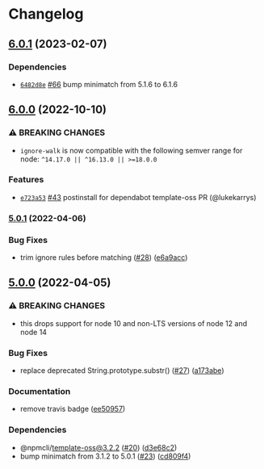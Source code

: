 # Changelog

## [6.0.1](https://github.com/npm/ignore-walk/compare/v6.0.0...v6.0.1) (2023-02-07)

### Dependencies

* [`6482d8e`](https://github.com/npm/ignore-walk/commit/6482d8eacb9cc986908fa85c9896490bba1c50c9) [#66](https://github.com/npm/ignore-walk/pull/66) bump minimatch from 5.1.6 to 6.1.6

## [6.0.0](https://github.com/npm/ignore-walk/compare/v5.0.1...v6.0.0) (2022-10-10)

### ⚠️ BREAKING CHANGES

* `ignore-walk` is now compatible with the following semver range for node: `^14.17.0 || ^16.13.0 || >=18.0.0`

### Features

* [`e723a53`](https://github.com/npm/ignore-walk/commit/e723a53bbd283f86fff819089db81fbe549662a5) [#43](https://github.com/npm/ignore-walk/pull/43) postinstall for dependabot template-oss PR (@lukekarrys)

### [5.0.1](https://github.com/npm/ignore-walk/compare/v5.0.0...v5.0.1) (2022-04-06)


### Bug Fixes

* trim ignore rules before matching ([#28](https://github.com/npm/ignore-walk/issues/28)) ([e6a9acc](https://github.com/npm/ignore-walk/commit/e6a9acceeeab3df0eb13d02f1c0f8dd69f8492c2))

## [5.0.0](https://github.com/npm/ignore-walk/compare/v4.0.1...v5.0.0) (2022-04-05)


### ⚠ BREAKING CHANGES

* this drops support for node 10 and non-LTS versions of node 12 and node 14

### Bug Fixes

* replace deprecated String.prototype.substr() ([#27](https://github.com/npm/ignore-walk/issues/27)) ([a173abe](https://github.com/npm/ignore-walk/commit/a173abe3a15705d30794d5dbaffbb39916858fc8))


### Documentation

* remove travis badge ([ee50957](https://github.com/npm/ignore-walk/commit/ee5095746282dd059cd9a7c3a71e4b8ab975300e))


### Dependencies

* @npmcli/template-oss@3.2.2 ([#20](https://github.com/npm/ignore-walk/issues/20)) ([d3e68c2](https://github.com/npm/ignore-walk/commit/d3e68c2a30c415fa154cf1d95e0f7760cdb4a7d2))
* bump minimatch from 3.1.2 to 5.0.1 ([#23](https://github.com/npm/ignore-walk/issues/23)) ([cd809f4](https://github.com/npm/ignore-walk/commit/cd809f4a76e7366ba5fa5a72572e3b25ac8ec9aa))
